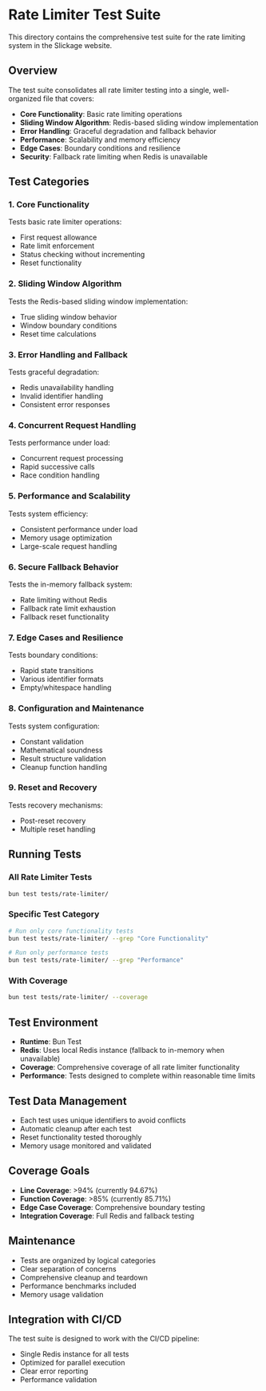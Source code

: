 # Rate Limiter Test Suite

This directory contains the comprehensive test suite for the rate limiting system in the Slickage website.

## Overview

The test suite consolidates all rate limiter testing into a single, well-organized file that covers:

- **Core Functionality**: Basic rate limiting operations
- **Sliding Window Algorithm**: Redis-based sliding window implementation
- **Error Handling**: Graceful degradation and fallback behavior
- **Performance**: Scalability and memory efficiency
- **Edge Cases**: Boundary conditions and resilience
- **Security**: Fallback rate limiting when Redis is unavailable

## Test Categories

### 1. Core Functionality

Tests basic rate limiter operations:

- First request allowance
- Rate limit enforcement
- Status checking without incrementing
- Reset functionality

### 2. Sliding Window Algorithm

Tests the Redis-based sliding window implementation:

- True sliding window behavior
- Window boundary conditions
- Reset time calculations

### 3. Error Handling and Fallback

Tests graceful degradation:

- Redis unavailability handling
- Invalid identifier handling
- Consistent error responses

### 4. Concurrent Request Handling

Tests performance under load:

- Concurrent request processing
- Rapid successive calls
- Race condition handling

### 5. Performance and Scalability

Tests system efficiency:

- Consistent performance under load
- Memory usage optimization
- Large-scale request handling

### 6. Secure Fallback Behavior

Tests the in-memory fallback system:

- Rate limiting without Redis
- Fallback rate limit exhaustion
- Fallback reset functionality

### 7. Edge Cases and Resilience

Tests boundary conditions:

- Rapid state transitions
- Various identifier formats
- Empty/whitespace handling

### 8. Configuration and Maintenance

Tests system configuration:

- Constant validation
- Mathematical soundness
- Result structure validation
- Cleanup function handling

### 9. Reset and Recovery

Tests recovery mechanisms:

- Post-reset recovery
- Multiple reset handling

## Running Tests

### All Rate Limiter Tests

```bash
bun test tests/rate-limiter/
```

### Specific Test Category

```bash
# Run only core functionality tests
bun test tests/rate-limiter/ --grep "Core Functionality"

# Run only performance tests
bun test tests/rate-limiter/ --grep "Performance"
```

### With Coverage

```bash
bun test tests/rate-limiter/ --coverage
```

## Test Environment

- **Runtime**: Bun Test
- **Redis**: Uses local Redis instance (fallback to in-memory when unavailable)
- **Coverage**: Comprehensive coverage of all rate limiter functionality
- **Performance**: Tests designed to complete within reasonable time limits

## Test Data Management

- Each test uses unique identifiers to avoid conflicts
- Automatic cleanup after each test
- Reset functionality tested thoroughly
- Memory usage monitored and validated

## Coverage Goals

- **Line Coverage**: >94% (currently 94.67%)
- **Function Coverage**: >85% (currently 85.71%)
- **Edge Case Coverage**: Comprehensive boundary testing
- **Integration Coverage**: Full Redis and fallback testing

## Maintenance

- Tests are organized by logical categories
- Clear separation of concerns
- Comprehensive cleanup and teardown
- Performance benchmarks included
- Memory usage validation

## Integration with CI/CD

The test suite is designed to work with the CI/CD pipeline:

- Single Redis instance for all tests
- Optimized for parallel execution
- Clear error reporting
- Performance validation
